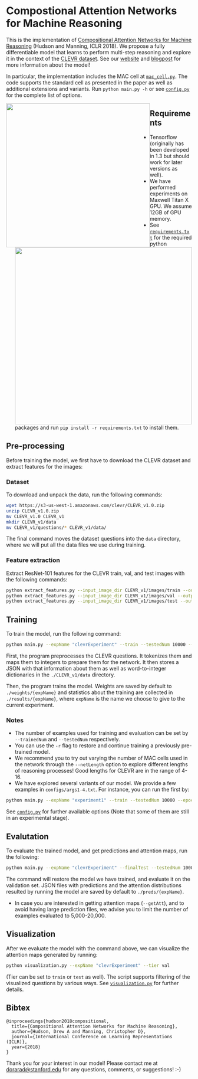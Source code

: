 # Compostional Attention Networks for Machine Reasoning

This is the implementation of [Compositional Attention Networks for Machine Reasoning](https://arxiv.org/pdf/1803.03067.pdf) (Hudson and Manning, ICLR 2018). We propose a fully differentiable model that learns to perform multi-step reasoning and explore it in the context of the [CLEVR dataset](http://cs.stanford.edu/people/jcjohns/clevr/).
See our [website](https://cs.stanford.edu/people/dorarad/mac/) and [blogpost](https://cs.stanford.edu/people/dorarad/mac/blog.html) for more information about the model!

In particular, the implementation includes the MAC cell at [`mac_cell.py`](mac_cell.py). The code supports the standard cell as presented in the paper as well as additional extensions and variants. Run `python main.py -h` or see [`config.py`](config.py) for the complete list of options.

<div align="center">
  <img src="https://cs.stanford.edu/people/dorarad/mac/imgs/cell.png" style="float:left" width="390px">
  <img src="https://cs.stanford.edu/people/dorarad/mac/imgs/visual.png" style="float:right" width="480px">
</div>

## Requirements
- Tensorflow (originally has been developed in 1.3 but should work for later versions as well).
- We have performed experiments on Maxwell Titan X GPU. We assume 12GB of GPU memory.
- See [`requirements.txt`](requirements.txt) for the required python packages and run `pip install -r requirements.txt` to install them.

## Pre-processing
Before training the model, we first have to download the CLEVR dataset and extract features for the images:

### Dataset
To download and unpack the data, run the following commands:
```bash
wget https://s3-us-west-1.amazonaws.com/clevr/CLEVR_v1.0.zip
unzip CLEVR_v1.0.zip
mv CLEVR_v1.0 CLEVR_v1
mkdir CLEVR_v1/data
mv CLEVR_v1/questions/* CLEVR_v1/data/
```
The final command moves the dataset questions into the `data` directory, where we will put all the data files we use during training.

### Feature extraction
Extract ResNet-101 features for the CLEVR train, val, and test images with the following commands:

```bash
python extract_features.py --input_image_dir CLEVR_v1/images/train --output_h5_file CLEVR_v1/data/train.h5
python extract_features.py --input_image_dir CLEVR_v1/images/val --output_h5_file CLEVR_v1/data/val.h5
python extract_features.py --input_image_dir CLEVR_v1/images/test --output_h5_file CLEVR_v1/data/test.h5
```

## Training 
To train the model, run the following command:
```bash
python main.py --expName "clevrExperiment" --train --testedNum 10000 --epochs 25 --netLength 16 @configs/args.txt
```

First, the program preprocesses the CLEVR questions. It tokenizes them and maps them to integers to prepare them for the network. It then stores a JSON with that information about them as well as word-to-integer dictionaries in the `./CLEVR_v1/data` directory.

Then, the program trains the model. Weights are saved by default to `./weights/{expName}` and statistics about the training are collected in `./results/{expName}`, where `expName` is the name we choose to give to the current experiment. 

### Notes
- The number of examples used for training and evaluation can be set by `--trainedNum` and `--testedNum` respectively.
- You can use the `-r` flag to restore and continue training a previously pre-trained model. 
- We recommend you to try out varying the number of MAC cells used in the network through the `--netLength` option to explore different lengths of reasoning processes! Good lengths for CLEVR are in the range of 4-16. 
- We have explored several variants of our model. We provide a few examples in `configs/args1-4.txt`. For instance, you can run the first by: 
```bash
python main.py --expName "experiment1" --train --testedNum 10000 --epochs 25 @configs/args1.txt
```

See [`config.py`](config.py) for further available options (Note that some of them are still in an experimental stage).

## Evalutation
To evaluate the trained model, and get predictions and attention maps, run the following: 
```bash
python main.py --expName "clevrExperiment" --finalTest --testedNum 10000 --netLength 16 -r --getPreds --getAtt @configs/args.txt
```
The command will restore the model we have trained, and evaluate it on the validation set. JSON files with predictions and the attention distributions resulted by running the model are saved by default to `./preds/{expName}`.

- In case you are interested in getting attention maps (`--getAtt`), and to avoid having large prediction files, we advise you to limit the number of examples evaluated to 5,000-20,000.

## Visualization
After we evaluate the model with the command above, we can visualize the attention maps generated by running:
```bash
python visualization.py --expName "clevrExperiment" --tier val 
```
(Tier can be set to `train` or `test` as well). The script supports filtering of the visualized questions by various ways. See [`visualization.py`](visualization.py) for further details.

## Bibtex
```
@inproceedings{hudson2018compositional,
  title={Compositional Attention Networks for Machine Reasoning},
  author={Hudson, Drew A and Manning, Christopher D},
  journal={International Conference on Learning Representations (ICLR)},
  year={2018}
}
```

Thank you for your interest in our model! Please contact me at dorarad@stanford.edu for any questions, comments, or suggestions! :-)

